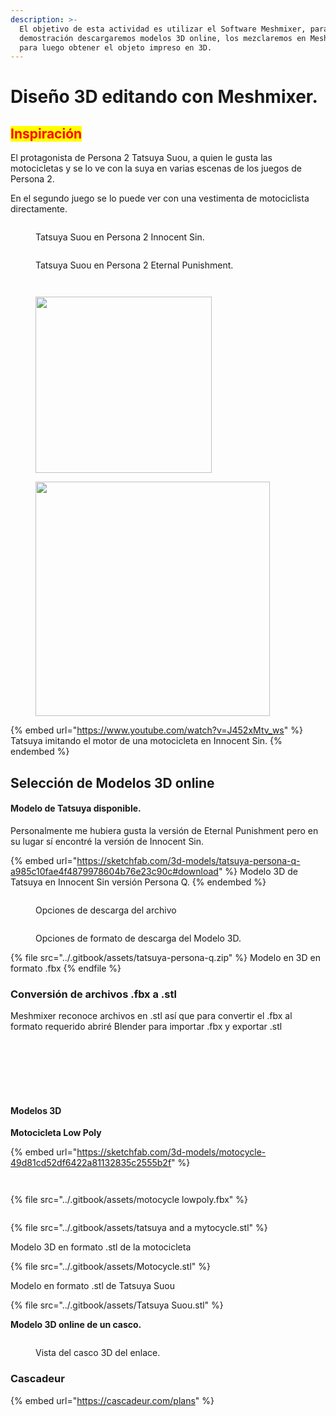 ```yaml
---
description: >-
  El objetivo de esta actividad es utilizar el Software Meshmixer, para la
  demostración descargaremos modelos 3D online, los mezclaremos en Meshmixer,
  para luego obtener el objeto impreso en 3D.
---
```


# Diseño 3D editando con Meshmixer.

## <mark style="color:red;">**Inspiración**</mark>

El protagonista de Persona 2  Tatsuya Suou, a quien le gusta las motocicletas y se lo ve con la suya en varias escenas de los juegos de Persona 2.

&#x20;En el segundo juego se lo puede ver con una vestimenta de motociclista directamente.

<figure><img src="../.gitbook/assets/Captura de pantalla 2023-03-11 171042.png" alt=""><figcaption><p>Tatsuya Suou en Persona 2 Innocent Sin.</p></figcaption></figure>

<figure><img src="../.gitbook/assets/Captura de pantalla 2023-06-10 042641.png" alt=""><figcaption><p>Tatsuya Suou en Persona 2 Eternal Punishment.</p></figcaption></figure>



<div>

<figure><img src="../.gitbook/assets/image (102).png" alt=""><figcaption></figcaption></figure>

 

<figure><img src="../.gitbook/assets/Captura de pantalla 2023-09-21 1433232.png" alt=""><figcaption></figcaption></figure>

</div>

<div>

<figure><img src="../.gitbook/assets/imagen_2023-10-30_235535970.png" alt="" width="282"><figcaption></figcaption></figure>

 

<figure><img src="../.gitbook/assets/WhatsApp Image 2023-10-31 at 00.34.03.jpeg" alt="" width="375"><figcaption></figcaption></figure>

</div>

{% embed url="https://www.youtube.com/watch?v=J452xMtv_ws" %}
Tatsuya imitando el motor de una motocicleta en Innocent Sin.
{% endembed %}

## Selección de Modelos 3D online

#### Modelo de Tatsuya disponible.

Personalmente me hubiera gusta la versión de Eternal Punishment pero en su lugar sí encontré la versión de Innocent Sin.

{% embed url="https://sketchfab.com/3d-models/tatsuya-persona-q-a985c10fae4f4879978604b76e23c90c#download" %}
Modelo 3D de Tatsuya en Innocent Sin versión Persona Q.
{% endembed %}

<figure><img src="../.gitbook/assets/imagen_2023-11-02_163122891.png" alt=""><figcaption><p>Opciones de descarga del archivo</p></figcaption></figure>

<figure><img src="../.gitbook/assets/image (51).png" alt=""><figcaption><p>Opciones de formato de descarga del Modelo 3D.</p></figcaption></figure>

{% file src="../.gitbook/assets/tatsuya-persona-q.zip" %}
Modelo en 3D en formato .fbx
{% endfile %}

### **Conversión de archivos .fbx a .stl**

Meshmixer reconoce archivos en .stl así que para convertir el .fbx al formato requerido abriré Blender para importar .fbx y exportar .stl

<figure><img src="../.gitbook/assets/imagen_2023-11-02_163853667.png" alt=""><figcaption></figcaption></figure>

<figure><img src="../.gitbook/assets/image (10).png" alt=""><figcaption></figcaption></figure>

<figure><img src="../.gitbook/assets/image (11).png" alt=""><figcaption></figcaption></figure>

<figure><img src="../.gitbook/assets/image (14).png" alt=""><figcaption></figcaption></figure>

<figure><img src="../.gitbook/assets/image (15).png" alt=""><figcaption></figcaption></figure>

<figure><img src="../.gitbook/assets/image (16).png" alt=""><figcaption></figcaption></figure>

<figure><img src="../.gitbook/assets/image (17).png" alt=""><figcaption></figcaption></figure>

#### Modelos 3D

**Motocicleta Low Poly**

{% embed url="https://sketchfab.com/3d-models/motocycle-49d81cd52df6422a81132835c2555b2f" %}

<figure><img src="../.gitbook/assets/image (18).png" alt=""><figcaption></figcaption></figure>

<figure><img src="../.gitbook/assets/image (19).png" alt=""><figcaption></figcaption></figure>

{% file src="../.gitbook/assets/motocycle lowpoly.fbx" %}

<figure><img src="../.gitbook/assets/image (20).png" alt=""><figcaption></figcaption></figure>

{% file src="../.gitbook/assets/tatsuya and a mytocycle.stl" %}

Modelo 3D en formato .stl de la motocicleta

{% file src="../.gitbook/assets/Motocycle.stl" %}

Modelo en formato .stl de Tatsuya Suou

{% file src="../.gitbook/assets/Tatsuya Suou.stl" %}



**Modelo 3D online de un casco.**

<figure><img src="../.gitbook/assets/image (28).png" alt=""><figcaption><p>Vista del casco 3D del enlace.</p></figcaption></figure>

### Cascadeur



{% embed url="https://cascadeur.com/plans" %}

<figure><img src="../.gitbook/assets/image (111).png" alt=""><figcaption></figcaption></figure>

<figure><img src="../.gitbook/assets/imagen_2023-11-03_201512124.png" alt=""><figcaption></figcaption></figure>
